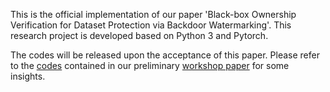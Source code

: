 
This is the official implementation of our paper 'Black-box Ownership Verification for Dataset Protection via Backdoor Watermarking'. This research project is developed based on Python 3 and Pytorch.

The codes will be released upon the acceptance of this paper. Please refer to the [codes](https://github.com/THUYimingLi/Open-sourced_Dataset_Protection) contained in our preliminary [workshop paper](https://arxiv.org/pdf/2010.05821.pdf) for some insights.
